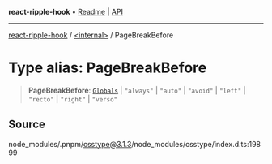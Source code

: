 **react-ripple-hook** • [Readme](../../README.md) \| [API](../../globals.md)

---

[react-ripple-hook](../../README.md) / [\<internal\>](../README.md) / PageBreakBefore

# Type alias: PageBreakBefore

> **PageBreakBefore**: [`Globals`](Globals.md) \| `"always"` \| `"auto"` \| `"avoid"` \| `"left"` \| `"recto"` \| `"right"` \| `"verso"`

## Source

node_modules/.pnpm/csstype@3.1.3/node_modules/csstype/index.d.ts:19899
